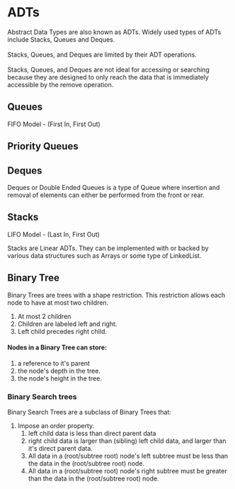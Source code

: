 # ADTs
Abstract Data Types are also known as ADTs. Widely used types of ADTs include Stacks, Queues and Deques.
<br>
<br>
Stacks, Queues, and Deques are limited by their ADT operations.
<br>
<br>
Stacks, Queues, and Deques are not ideal for accessing or searching because they are designed to only reach the data that is immediately accessible by the remove operation.
## Queues
FIFO Model - (First In, First Out)
## Priority Queues

## Deques
Deques or Double Ended Queues is a type of Queue where insertion and removal of elements can either be performed from the front or rear.
## Stacks
LIFO Model - (Last In, First Out)
<p>
Stacks are Linear ADTs. They can be implemented with or backed by various data structures such as Arrays or some type of LinkedList.
</p>

## Binary Tree
Binary Trees are trees with a shape restriction. This restriction allows each node to have at most two children.
<br>
1. At most 2 children
2. Children are labeled left and right.
3. Left child precedes right child.
#### Nodes in a Binary Tree can store:
1. a reference to it's parent
2. the node's depth in the tree.
3. the node's height in the tree.
### Binary Search trees
Binary Search Trees are a subclass of Binary Trees that: 
<br> 
1. Impose an order property. 
   1. left child data is less than direct parent data
   2. right child data is larger than (sibling) left child data, and larger than it's direct parent data.
   3. All data in a (root/subtree root) node's left subtree must be less than the data in the (root/subtree root) node.
   4. All data in a (root/subtree root) node's right subtree must be greater than the data in the (root/subtree root) node.
